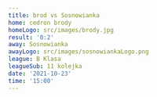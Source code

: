 ```yaml
---
title: brod vs Sosnowianka
home: cedron brody
homeLogo: src/images/brody.jpg
result: '0:2'
away: Sosnowianka
awayLogo: src/images/sosnowiankaLogo.png
league: B Klasa
leagueSub: 11 kolejka
date: '2021-10-23'
time: '15:00'
---
```

